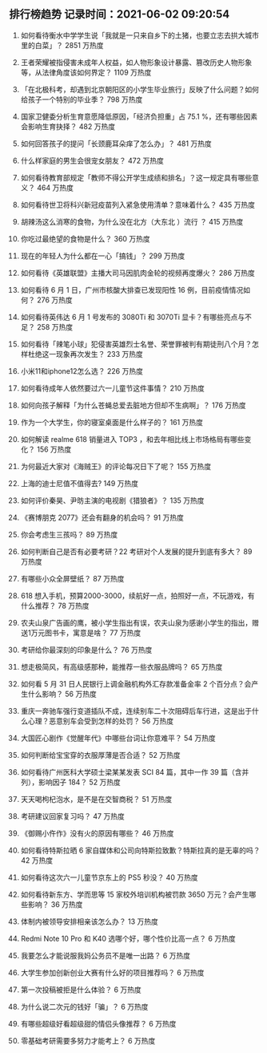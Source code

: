 
## 排行榜趋势 记录时间：2021-06-02 09:20:54
  
  1. 如何看待衡水中学学生说「我就是一只来自乡下的土猪，也要立志去拱大城市里的白菜」？ 2851 万热度
    
  2. 王者荣耀被指侵害未成年人权益，如人物形象设计暴露、篡改历史人物形象等，从法律角度该如何界定？ 1109 万热度
    
  3. 「在北极科考，却遇到北京朝阳区的小学生毕业旅行」反映了什么问题？如何给孩子一个特别的毕业季？ 798 万热度
    
  4. 国家卫健委分析生育意愿降低原因，「经济负担重」占 75.1 %，还有哪些因素会影响生育抉择？ 482 万热度
    
  5. 如何回答孩子的提问「长颈鹿耳朵痒了怎么办」？ 481 万热度
    
  6. 什么样家庭的男生会很宠女朋友？ 472 万热度
    
  7. 如何看待教育部规定「教师不得公开学生成绩和排名」？这一规定具有哪些意义？ 464 万热度
    
  8. 如何看待世卫将科兴新冠疫苗列入紧急使用清单？意味着什么？ 435 万热度
    
  9. 胡辣汤这么消寒的食物，为什么没在北方（大东北 ）流行 ？ 415 万热度
    
  10. 你吃过最绝望的食物是什么？ 360 万热度
    
  11. 现在的年轻人为什么都在一心「搞钱」？ 299 万热度
    
  12. 如何看待《英雄联盟》主播大司马因肌肉金轮的视频再度爆火？ 286 万热度
    
  13. 如何看待 6 月 1 日，广州市核酸大排查已发现阳性 16 例，目前疫情情况如何？ 276 万热度
    
  14. 如何看待英伟达 6 月 1 号发布的 3080Ti 和 3070Ti 显卡？有哪些亮点与不足？ 258 万热度
    
  15. 如何看待「辣笔小球」犯侵害英雄烈士名誉、荣誉罪被判有期徒刑八个月？怎样杜绝这一现象再次发生？ 233 万热度
    
  16. 小米11和iphone12怎么选？ 226 万热度
    
  17. 如何看待成年人依然要过六一儿童节这件事情？ 210 万热度
    
  18. 如何向孩子解释「为什么苍蝇总爱去脏地方但却不生病啊」？ 176 万热度
    
  19. 作为一个大学生，你的寝室桌面是什么样子的？ 161 万热度
    
  20. 如何解读 realme 618 销量进入 TOP3 ，和去年相比线上市场格局有哪些变化？ 156 万热度
    
  21. 为何最近大家对《海贼王》的评论每况日下了呢？ 155 万热度
    
  22. 上海的迪士尼值不值得去? 149 万热度
    
  23. 如何评价秦昊、尹昉主演的电视剧《猎狼者》？ 135 万热度
    
  24. 《赛博朋克 2077》还会有翻身的机会吗？ 91 万热度
    
  25. 你会考虑生三孩吗？ 89 万热度
    
  26. 如何判断自己是否有必要考研？22 考研对个人发展的提升到底有多大？ 89 万热度
    
  27. 有哪些小众全屏壁纸？ 87 万热度
    
  28. 618 想入手机，预算2000-3000，续航好一点，拍照好一点，不玩游戏，有什么推荐？ 78 万热度
    
  29. 农夫山泉广告画的鹰，被小学生指出有误，农夫山泉为感谢小学生的指出，赠送1万元图书卡，寓意是啥？ 77 万热度
    
  30. 考研给你最深刻的印象是什么？ 76 万热度
    
  31. 想走极简风，有高级感那种，能推荐一些衣服品牌吗？ 65 万热度
    
  32. 如何看 5 月 31 日人民银行上调金融机构外汇存款准备金率 2 个百分点？会产生什么影响？ 56 万热度
    
  33. 重庆一奔驰车强行变道插队不成，连续别车二十次阻碍后车行进，这是出于什么心理？恶意别车会受到怎样的处罚？ 56 万热度
    
  34. 大国匠心剧作《觉醒年代》中哪些台词让你意难平？ 54 万热度
    
  35. 如何判断给宝宝穿的衣服厚薄是否合适？ 52 万热度
    
  36. 如何看待广州医科大学硕士梁某某发表 SCI 84 篇，其中一作 39 篇（含并列），影响因子 184？ 52 万热度
    
  37. 天天喝枸杞泡水，是不是在交智商税？ 51 万热度
    
  38. 考研建议回家复习吗？ 47 万热度
    
  39. 《御赐小仵作》没有火的原因有哪些？ 46 万热度
    
  40. 如何看待特斯拉晒 6 家自媒体和公司向特斯拉致歉？特斯拉真的是无辜的吗？ 42 万热度
    
  41. 如何看待这次六一儿童节京东上的 PS5 秒没？ 40 万热度
    
  42. 如何看待新东方、学而思等 15 家校外培训机构被罚款 3650 万元？会产生哪些影响？ 36 万热度
    
  43. 体制内被领导安排相亲该怎么办？ 13 万热度
    
  44. Redmi Note 10 Pro 和 K40 选哪个好，哪个性价比高一点？ 6 万热度
    
  45. 我要怎么才能说服我妈公务员不是唯一出路？ 6 万热度
    
  46. 大学生参加创新创业大赛有什么好的项目推荐吗？ 6 万热度
    
  47. 第一次投稿被拒是什么体验？ 6 万热度
    
  48. 为什么说二次元的钱好「骗」？ 6 万热度
    
  49. 有哪些超级好看超级甜的情侣头像推荐？ 6 万热度
    
  50. 零基础考研需要多努力才能考上？ 6 万热度
    